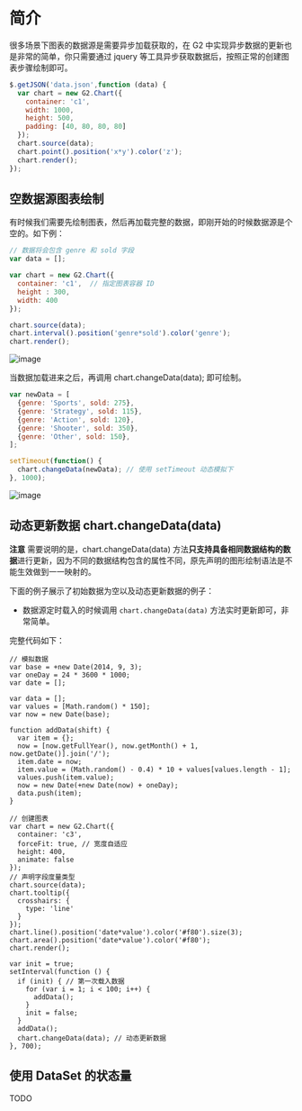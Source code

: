 <!--
index: 19
title: 数据异步加载与动态更新
resource:
  jsFiles:
    - ${url.dataSet}
    - ${url.g2}
-->

# 简介

很多场景下图表的数据源是需要异步加载获取的，在 G2 中实现异步数据的更新也是非常的简单，你只需要通过 jquery 等工具异步获取数据后，按照正常的创建图表步骤绘制即可。

```js
$.getJSON('data.json',function (data) {
  var chart = new G2.Chart({
    container: 'c1',
    width: 1000,
    height: 500,
    padding: [40, 80, 80, 80]
  });
  chart.source(data);
  chart.point().position('x*y').color('z');
  chart.render();
});
```

## 空数据源图表绘制

有时候我们需要先绘制图表，然后再加载完整的数据，即刚开始的时候数据源是个空的。如下例：

```js
// 数据将会包含 genre 和 sold 字段
var data = [];

var chart = new G2.Chart({
  container: 'c1',  // 指定图表容器 ID
  height : 300,
  width: 400
});

chart.source(data);
chart.interval().position('genre*sold').color('genre');
chart.render();
```

![image](https://zos.alipayobjects.com/skylark/f8f8e93d-795f-448c-8266-2de812c9b6b1/attach/2378/b69c3a292a44a307/image.png)

当数据加载进来之后，再调用 chart.changeData(data); 即可绘制。

```js
var newData = [
  {genre: 'Sports', sold: 275},
  {genre: 'Strategy', sold: 115},
  {genre: 'Action', sold: 120},
  {genre: 'Shooter', sold: 350},
  {genre: 'Other', sold: 150},
];

setTimeout(function() {
  chart.changeData(newData); // 使用 setTimeout 动态模拟下
}, 1000);
```

![image](https://zos.alipayobjects.com/skylark/bd3effe5-d3c9-4227-afeb-f9393a5a9db4/attach/2378/c6e760a5197d9fb1/image.png)

## 动态更新数据 chart.changeData(data)

**注意** 
需要说明的是，chart.changeData(data) 方法**只支持具备相同数据结构的数据**进行更新，因为不同的数据结构包含的属性不同，原先声明的图形绘制语法是不能生效做到一一映射的。

下面的例子展示了初始数据为空以及动态更新数据的例子：

- 数据源定时载入的时候调用 `chart.changeData(data)` 方法实时更新即可，非常简单。

<div id="c3"></div>

完整代码如下：

```js+
// 模拟数据
var base = +new Date(2014, 9, 3);
var oneDay = 24 * 3600 * 1000;
var date = [];

var data = [];
var values = [Math.random() * 150];
var now = new Date(base);

function addData(shift) {
  var item = {};
  now = [now.getFullYear(), now.getMonth() + 1, now.getDate()].join('/');
  item.date = now;
  item.value = (Math.random() - 0.4) * 10 + values[values.length - 1];
  values.push(item.value);
  now = new Date(+new Date(now) + oneDay);
  data.push(item);
}

// 创建图表
var chart = new G2.Chart({
  container: 'c3',
  forceFit: true, // 宽度自适应
  height: 400,
  animate: false
});
// 声明字段度量类型
chart.source(data);
chart.tooltip({
  crosshairs: {
    type: 'line'
  }
});
chart.line().position('date*value').color('#f80').size(3);
chart.area().position('date*value').color('#f80');
chart.render();

var init = true;
setInterval(function () {
  if (init) { // 第一次载入数据
    for (var i = 1; i < 100; i++) {
      addData();
    }
    init = false;
  }
  addData();
  chart.changeData(data); // 动态更新数据
}, 700);
```

## 使用 DataSet 的状态量

TODO
